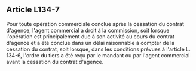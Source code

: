 Article L134-7
----
Pour toute opération commerciale conclue après la cessation du contrat d'agence,
l'agent commercial a droit à la commission, soit lorsque l'opération est
principalement due à son activité au cours du contrat d'agence et a été conclue
dans un délai raisonnable à compter de la cessation du contrat, soit lorsque,
dans les conditions prévues à l'article L. 134-6, l'ordre du tiers a été reçu
par le mandant ou par l'agent commercial avant la cessation du contrat d'agence.
